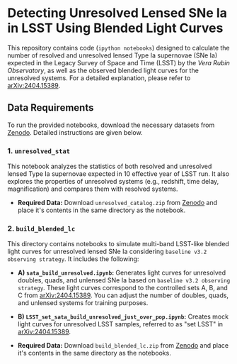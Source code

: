 # Detecting Unresolved Lensed SNe Ia in LSST Using Blended Light Curves

This repository contains code (`ipython notebooks`) designed to calculate the number of resolved and unresolved lensed Type Ia supernovae (SNe Ia) expected in the Legacy Survey of Space and Time (LSST) by the *Vera Rubin Observatory*, as well as the observed blended light curves for the unresolved systems. For a detailed explanation, please refer to [arXiv:2404.15389](https://arxiv.org/abs/2404.15389).

## Data Requirements

To run the provided notebooks, download the necessary datasets from [Zenodo](https://zenodo.org/records/13644602). Detailed instructions are given below.

### 1. `unresolved_stat`

This notebook analyzes the statistics of both resolved and unresolved lensed Type Ia supernovae expected in 10 effective year of LSST run. It also explores the properties of unresolved systems (e.g., redshift, time delay, magnification) and compares them with resolved systems.

- **Required Data:** Download `unresolved_catalog.zip` from [Zenodo](https://zenodo.org/records/13644602) and place it's contents in the same directory as the notebook.

### 2. `build_blended_lc`

This directory contains notebooks to simulate multi-band LSST-like blended light curves for unresolved lensed SNe Ia considering `baseline v3.2 observing strategy`. It includes the following:

- **A) `sata_build_unresolved.ipynb`:** Generates light curves for unresolved doubles, quads, and unlensed SNe Ia based on `baseline v3.2 observing strategy`. These light curves correspond to the controlled sets A, B, and C from [arXiv:2404.15389](https://arxiv.org/abs/2404.15389). You can adjust the number of doubles, quads, and unlensed systems for training purposes.
  
- **B) `LSST_set_sata_build_unresolved_just_over_pop.ipynb`:** Creates mock light curves for unresolved LSST samples, referred to as "set LSST" in [arXiv:2404.15389](https://arxiv.org/abs/2404.15389).

- **Required Data:** Download `build_blended_lc.zip` from [Zenodo](https://zenodo.org/records/13644602) and place it's contents in the same directory as the notebooks.
